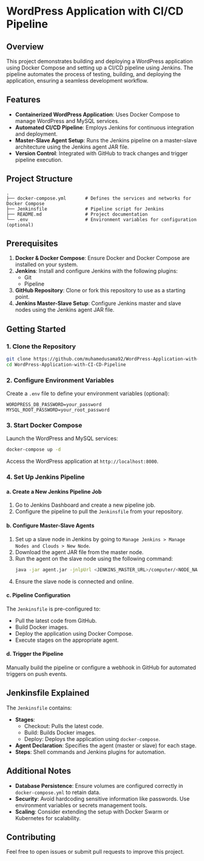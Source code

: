 # WordPress Application with CI/CD Pipeline

## Overview
This project demonstrates building and deploying a WordPress application using Docker Compose and setting up a CI/CD pipeline using Jenkins. The pipeline automates the process of testing, building, and deploying the application, ensuring a seamless development workflow.

## Features
- **Containerized WordPress Application**: Uses Docker Compose to manage WordPress and MySQL services.
- **Automated CI/CD Pipeline**: Employs Jenkins for continuous integration and deployment.
- **Master-Slave Agent Setup**: Runs the Jenkins pipeline on a master-slave architecture using the Jenkins agent JAR file.
- **Version Control**: Integrated with GitHub to track changes and trigger pipeline execution.

## Project Structure
```
.
├── docker-compose.yml       # Defines the services and networks for Docker Compose
├── Jenkinsfile              # Pipeline script for Jenkins
├── README.md                # Project documentation
└── .env                     # Environment variables for configuration (optional)
```

## Prerequisites
1. **Docker & Docker Compose**: Ensure Docker and Docker Compose are installed on your system.
2. **Jenkins**: Install and configure Jenkins with the following plugins:
   - Git
   - Pipeline
3. **GitHub Repository**: Clone or fork this repository to use as a starting point.
4. **Jenkins Master-Slave Setup**: Configure Jenkins master and slave nodes using the Jenkins agent JAR file.

## Getting Started

### 1. Clone the Repository
```bash
git clone https://github.com/muhamedusama92/WordPress-Application-with-CI-CD-Pipeline.git
cd WordPress-Application-with-CI-CD-Pipeline
```

### 2. Configure Environment Variables
Create a `.env` file to define your environment variables (optional):
```env
WORDPRESS_DB_PASSWORD=your_password
MYSQL_ROOT_PASSWORD=your_root_password
```

### 3. Start Docker Compose
Launch the WordPress and MySQL services:
```bash
docker-compose up -d
```
Access the WordPress application at `http://localhost:8000`.

### 4. Set Up Jenkins Pipeline

#### a. Create a New Jenkins Pipeline Job
1. Go to Jenkins Dashboard and create a new pipeline job.
2. Configure the pipeline to pull the `Jenkinsfile` from your repository.

#### b. Configure Master-Slave Agents
1. Set up a slave node in Jenkins by going to `Manage Jenkins > Manage Nodes and Clouds > New Node`.
2. Download the agent JAR file from the master node.
3. Run the agent on the slave node using the following command:
   ```bash
   java -jar agent.jar -jnlpUrl <JENKINS_MASTER_URL>/computer/<NODE_NAME>/slave-agent.jnlp -secret <NODE_SECRET> -workDir "<WORK_DIRECTORY>"
   ```
4. Ensure the slave node is connected and online.

#### c. Pipeline Configuration
The `Jenkinsfile` is pre-configured to:
- Pull the latest code from GitHub.
- Build Docker images.
- Deploy the application using Docker Compose.
- Execute stages on the appropriate agent.

#### d. Trigger the Pipeline
Manually build the pipeline or configure a webhook in GitHub for automated triggers on push events.

## Jenkinsfile Explained
The `Jenkinsfile` contains:
- **Stages**:
  - Checkout: Pulls the latest code.
  - Build: Builds Docker images.
  - Deploy: Deploys the application using `docker-compose`.
- **Agent Declaration**: Specifies the agent (master or slave) for each stage.
- **Steps**: Shell commands and Jenkins plugins for automation.

## Additional Notes
- **Database Persistence**: Ensure volumes are configured correctly in `docker-compose.yml` to retain data.
- **Security**: Avoid hardcoding sensitive information like passwords. Use environment variables or secrets management tools.
- **Scaling**: Consider extending the setup with Docker Swarm or Kubernetes for scalability.

## Contributing
Feel free to open issues or submit pull requests to improve this project.

